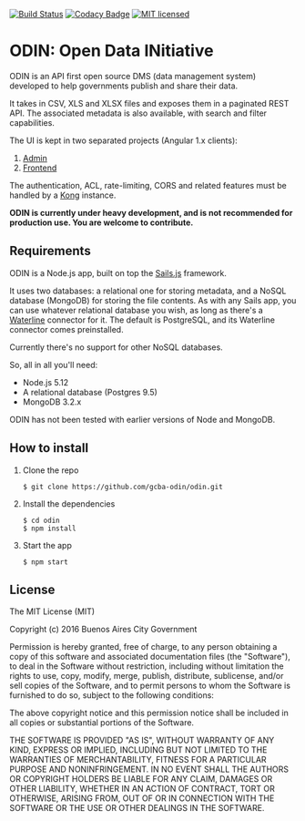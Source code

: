 [![Build Status](https://travis-ci.org/gcba-odin/odin.svg?branch=dev)](https://travis-ci.org/gcba-odin/odin) [![Codacy Badge](https://api.codacy.com/project/badge/Grade/a61e5f13c19c43c099202315ce753d71)](https://www.codacy.com/app/ODIN/odin?utm_source=github.com&amp;utm_medium=referral&amp;utm_content=gcba-odin/odin&amp;utm_campaign=Badge_Grade) [![MIT licensed](https://img.shields.io/badge/license-MIT-blue.svg)](https://opensource.org/licenses/MIT)


# ODIN: Open Data INitiative

ODIN is an API first open source DMS (data management system) developed to help governments publish and share their data. 

It takes in CSV, XLS and XLSX files and exposes them in a paginated REST API. The associated metadata is also available, with search and filter capabilities.

The UI is kept in two separated projects (Angular 1.x clients):

1.  [Admin](https://github.com/gcba-odin/odin-admin)
2.  [Frontend](https://github.com/gcba-odin/odin-frontend)

The authentication, ACL, rate-limiting, CORS and related features must be handled by a [Kong](https://getkong.org/) instance.

**ODIN is currently under heavy development, and is not recommended for production use. You are welcome to contribute.**

## Requirements

ODIN is a Node.js app, built on top the [Sails.js](http://sailsjs.org/) framework.

It uses two databases: a relational one for storing metadata, and a NoSQL database (MongoDB) for storing the file contents. As with any Sails app, you can use whatever relational database you wish, as long as there's a [Waterline](https://github.com/balderdashy/waterline) connector for it. The default is PostgreSQL, and its Waterline connector comes preinstalled.

Currently there's no support for other NoSQL databases.

So, all in all you'll need:

- Node.js 5.12
- A relational database (Postgres 9.5)
- MongoDB 3.2.x

ODIN has not been tested with earlier versions of Node and MongoDB.

## How to install

1. Clone the repo

    ``` $ git clone https://github.com/gcba-odin/odin.git ```

2. Install the dependencies

    ``` 
    $ cd odin
    $ npm install
    
    ```
3. Start the app

    ``` $ npm start ```

## License

The MIT License (MIT)

Copyright (c) 2016 Buenos Aires City Government

Permission is hereby granted, free of charge, to any person obtaining a copy of this software and associated documentation files (the "Software"), to deal in the Software without restriction, including without limitation the rights to use, copy, modify, merge, publish, distribute, sublicense, and/or sell copies of the Software, and to permit persons to whom the Software is furnished to do so, subject to the following conditions:

The above copyright notice and this permission notice shall be included in all copies or substantial portions of the Software.

THE SOFTWARE IS PROVIDED "AS IS", WITHOUT WARRANTY OF ANY KIND, EXPRESS OR IMPLIED, INCLUDING BUT NOT LIMITED TO THE WARRANTIES OF MERCHANTABILITY, FITNESS FOR A PARTICULAR PURPOSE AND NONINFRINGEMENT. IN NO EVENT SHALL THE AUTHORS OR COPYRIGHT HOLDERS BE LIABLE FOR ANY CLAIM, DAMAGES OR OTHER LIABILITY, WHETHER IN AN ACTION OF CONTRACT, TORT OR OTHERWISE, ARISING FROM, OUT OF OR IN CONNECTION WITH THE SOFTWARE OR THE USE OR OTHER DEALINGS IN THE SOFTWARE.